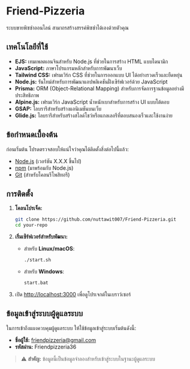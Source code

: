 # Friend-Pizzeria

ระบบขายพิซซ่าออนไลน์ สามาถรสร้างสรรค์พิซซ่าได้เองด้วยตัวคุณ

## เทคโนโลยีที่ใช้

- **EJS:** เทมเพลตเอนจินสำหรับ Node.js ที่ช่วยในการสร้าง HTML แบบไดนามิก
- **JavaScript:** ภาษาโปรแกรมหลักสำหรับการพัฒนาเว็บ
- **Tailwind CSS:** เฟรมเวิร์ก CSS ที่ช่วยในการออกแบบ UI ได้อย่างรวดเร็วและยืดหยุ่น
- **Node.js:** รันไทม์สำหรับการพัฒนาแอปพลิเคชันฝั่งเซิร์ฟเวอร์ด้วย JavaScript
- **Prisma:** ORM (Object-Relational Mapping) สำหรับการจัดการฐานข้อมูลอย่างมีประสิทธิภาพ
- **Alpine.js:** เฟรมเวิร์ก JavaScript น้ำหนักเบาสำหรับการสร้าง UI แบบโต้ตอบ
- **GSAP:** ไลบรารีสำหรับสร้างแอนิเมชันบนเว็บ
- **Glide.js:** ไลบรารีสำหรับสร้างสไลด์โชว์หรือแกลเลอรีที่ตอบสนองเร็วและใช้งานง่าย

## ข้อกำหนดเบื้องต้น

ก่อนเริ่มต้น โปรดตรวจสอบให้แน่ใจว่าคุณได้ติดตั้งสิ่งต่อไปนี้แล้ว:

- [Node.js](https://nodejs.org/) (เวอร์ชัน X.X.X ขึ้นไป)
- [npm](https://www.npmjs.com/) (มาพร้อมกับ Node.js)
- [Git](https://git-scm.com/) (สำหรับโคลนรีโพสิทอรี)

## การติดตั้ง

1. **โคลนโปรเจ็ค:**

   ```bash
   git clone https://github.com/nuttawit007/Friend-Pizzeria.git
   cd your-repo
   ```

2. **เริ่มเซิร์ฟเวอร์สำหรับพัฒนา:**

   - สำหรับ **Linux/macOS**:
     ```bash
     ./start.sh
     ```
   - สำหรับ **Windows**:
     ```bash
     start.bat
     ```

3. เปิด [http://localhost:3000](http://localhost:3000) เพื่อดูโปรเจกต์ในเบราว์เซอร์

## ข้อมูลเข้าสู่ระบบผู้ดูแลระบบ

ในการเข้าถึงแผงควบคุมผู้ดูแลระบบ ให้ใช้ข้อมูลเข้าสู่ระบบเริ่มต้นดังนี้:

- **ชื่อผู้ใช้:** friendpizzeria@gmail.com
- **รหัสผ่าน:** Friendpizzeria36

> ⚠️ **สำคัญ:** ข้อมูลนี้เป็นข้อมูลจำลองสำหรับเข้าสู่ระบบในฐานะผู้ดูแลระบบ
